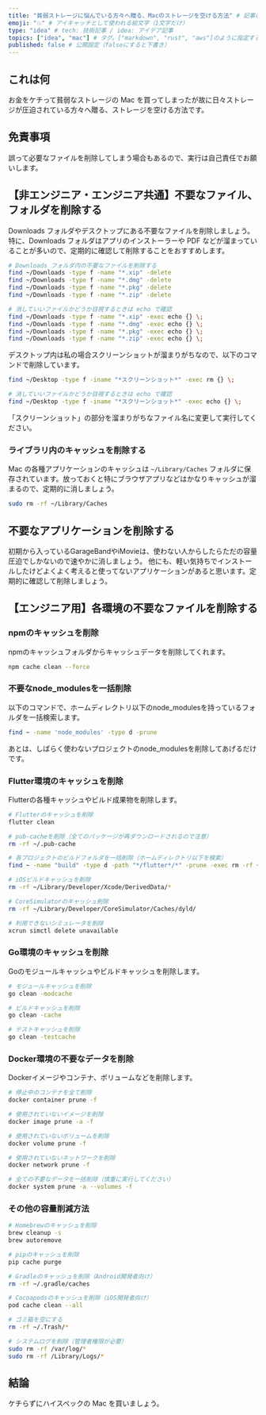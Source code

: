 ```yaml
---
title: "貧弱ストレージに悩んでいる方々へ贈る、Macのストレージを空ける方法" # 記事のタイトル
emoji: "💥" # アイキャッチとして使われる絵文字（1文字だけ）
type: "idea" # tech: 技術記事 / idea: アイデア記事
topics: ["idea", "mac"] # タグ。["markdown", "rust", "aws"]のように指定する
published: false # 公開設定（falseにすると下書き）
---
```


## これは何

お金をケチって貧弱なストレージの Mac を買ってしまったが故に日々ストレージが圧迫されている方々へ贈る、ストレージを空ける方法です。

## 免責事項

誤って必要なファイルを削除してしまう場合もあるので、実行は自己責任でお願いします。

## 【非エンジニア・エンジニア共通】不要なファイル、フォルダを削除する 

Downloads フォルダやデスクトップにある不要なファイルを削除しましょう。
特に、Downloads フォルダはアプリのインストーラーや PDF などが溜まっていることが多いので、定期的に確認して削除することをおすすめします。

```bash
# Downloads フォルダ内の不要なファイルを削除する
find ~/Downloads -type f -name "*.xip" -delete
find ~/Downloads -type f -name "*.dmg" -delete
find ~/Downloads -type f -name "*.pkg" -delete
find ~/Downloads -type f -name "*.zip" -delete

# 消していいファイルかどうか目視するときは echo で確認
find ~/Downloads -type f -name "*.xip" -exec echo {} \;
find ~/Downloads -type f -name "*.dmg" -exec echo {} \;
find ~/Downloads -type f -name "*.pkg" -exec echo {} \;
find ~/Downloads -type f -name "*.zip" -exec echo {} \;
```

デスクトップ内は私の場合スクリーンショットが溜まりがちなので、以下のコマンドで削除しています。

```bash
find ~/Desktop -type f -iname "*スクリーンショット*" -exec rm {} \;

# 消していいファイルかどうか目視するときは echo で確認
find ~/Desktop -type f -iname "*スクリーンショット*" -exec echo {} \;
```

「スクリーンショット」の部分を溜まりがちなファイル名に変更して実行してください。

### ライブラリ内のキャッシュを削除する

Mac の各種アプリケーションのキャッシュは
`~/Library/Caches` フォルダに保存されています。放っておくと特にブラウザアプリなどはかなりキャッシュが溜まるので、定期的に消しましょう。

```bash
sudo rm -rf ~/Library/Caches
```

## 不要なアプリケーションを削除する
初期から入っているGarageBandやiMovieは、使わない人からしたらただの容量圧迫でしかないので速やかに消しましょう。
他にも、軽い気持ちでインストールしたけどよくよく考えると使ってないアプリケーションがあると思います。定期的に確認して削除しましょう。

## 【エンジニア用】各環境の不要なファイルを削除する

### npmのキャッシュを削除
npmのキャッシュフォルダからキャッシュデータを削除してくれます。

```bash
npm cache clean --force
```

### 不要なnode_modulesを一括削除

以下のコマンドで、ホームディレクトリ以下のnode_modulesを持っているフォルダを一括検索します。
```bash
find ~ -name 'node_modules' -type d -prune 
```

あとは、しばらく使わないプロジェクトのnode_modulesを削除してあげるだけです。

### Flutter環境のキャッシュを削除

Flutterの各種キャッシュやビルド成果物を削除します。

```bash
# Flutterのキャッシュを削除
flutter clean

# pub-cacheを削除（全てのパッケージが再ダウンロードされるので注意）
rm -rf ~/.pub-cache

# 各プロジェクトのビルドフォルダを一括削除（ホームディレクトリ以下を検索）
find ~ -name "build" -type d -path "*/flutter*/*" -prune -exec rm -rf {} \;

# iOSビルドキャッシュを削除
rm -rf ~/Library/Developer/Xcode/DerivedData/*

# CoreSimulatorのキャッシュ削除
rm -rf ~/Library/Developer/CoreSimulator/Caches/dyld/

# 利用できないシミュレータを削除
xcrun simctl delete unavailable
```

### Go環境のキャッシュを削除

Goのモジュールキャッシュやビルドキャッシュを削除します。

```bash
# モジュールキャッシュを削除
go clean -modcache

# ビルドキャッシュを削除
go clean -cache

# テストキャッシュを削除
go clean -testcache
```

### Docker環境の不要なデータを削除

Dockerイメージやコンテナ、ボリュームなどを削除します。

```bash
# 停止中のコンテナを全て削除
docker container prune -f

# 使用されていないイメージを削除
docker image prune -a -f

# 使用されていないボリュームを削除
docker volume prune -f

# 使用されていないネットワークを削除
docker network prune -f

# 全ての不要なデータを一括削除（慎重に実行してください）
docker system prune -a --volumes -f
```

### その他の容量削減方法

```bash
# Homebrewのキャッシュを削除
brew cleanup -s
brew autoremove

# pipのキャッシュを削除
pip cache purge

# Gradleのキャッシュを削除（Android開発者向け）
rm -rf ~/.gradle/caches

# Cocoapodsのキャッシュを削除（iOS開発者向け）
pod cache clean --all

# ゴミ箱を空にする
rm -rf ~/.Trash/*

# システムログを削除（管理者権限が必要）
sudo rm -rf /var/log/*
sudo rm -rf /Library/Logs/*
```

## 結論
ケチらずにハイスペックの Mac を買いましょう。
